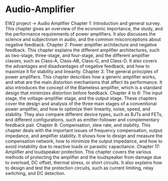 # Audio-Amplifier
EW2 project -> Audio Amplifier
Chapter 1: Introduction and general survey. This chapter gives an overview of the economic importance, the study, and the performance requirements of power amplifiers. It also discusses the science and subjectivism in audio, and the common misconceptions about negative feedback.
Chapter 2: Power amplifier architecture and negative feedback. This chapter explains the different amplifier architectures, such as two-stage, three-stage, and four-stage, and the different amplifier classes, such as Class-A, Class-AB, Class-G, and Class-D. It also covers the advantages and disadvantages of negative feedback, and how to maximize it for stability and linearity.
Chapter 3: The general principles of power amplifiers. This chapter describes how a generic amplifier works, and what are the main distortion mechanisms that affect its performance. It also introduces the concept of the Blameless amplifier, which is a standard design that minimizes distortion before feedback.
Chapter 4 to 6: The input stage, the voltage-amplifier stage, and the output stage. These chapters cover the design and analysis of the three main stages of a conventional power amplifier, and how to optimize their linearity, noise, speed, and stability. They also compare different device types, such as BJTs and FETs, and different configurations, such as emitter-follower and complementary feedback pair.
Chapter 8: Compensation, slew rate, and stability. This chapter deals with the important issues of frequency compensation, output impedance, and amplifier stability. It shows how to design and measure the compensation network, how to minimize the output impedance, and how to avoid instability due to reactive loads or parasitic capacitance.
Chapter 17: Amplifier and loudspeaker protection. This chapter covers the various methods of protecting the amplifier and the loudspeaker from damage due to overload, DC offset, thermal stress, or short circuits. It also explains how to design and test the protection circuits, such as current limiting, relay switching, and DC detection.
